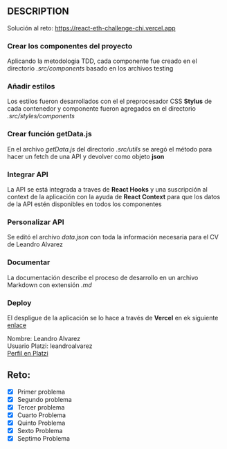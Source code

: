 ## DESCRIPTION

Solución al reto: https://react-eth-challenge-chi.vercel.app

### Crear los componentes del proyecto
Aplicando la metodologia TDD, cada componente fue creado en el directorio *.src/components* basado en los archivos testing 
### Añadir estilos
Los estilos fueron desarrollados con el el preprocesador CSS **Stylus** de cada contenedor y componente fueron agregados en el directorio *.src/styles/components* 
### Crear función getData.js
En el archivo *getData.js* del directorio *.src/utils* se aregó el método para hacer un fetch de una API y devolver como objeto **json**
### Integrar API
La API se está integrada a traves de **React Hooks** y una suscripción al context de la aplicación con la ayuda de **React Context** para que los datos de la API estén disponibles en todos los componentes
### Personalizar API
Se editó el archivo *data.json* con toda la información necesaria para el CV de Leandro Alvarez
### Documentar
La documentación describe el proceso de desarrollo en un archivo Markdown con extensión *.md*
### Deploy
El despligue de la aplicación se lo hace a través de **Vercel** en ek siguiente [enlace](https://react-eth-challenge-chi.vercel.app/) 


Nombre: Leandro Alvarez  
Usuario Platzi: leandroalvarez  
[Perfil en Platzi](https://platzi.com/p/leandroalvarez/)

## Reto:

- [x] Primer problema
- [x] Segundo problema
- [x] Tercer problema
- [x] Cuarto Problema
- [x] Quinto Problema
- [x] Sexto Problema
- [x] Septimo Problema

